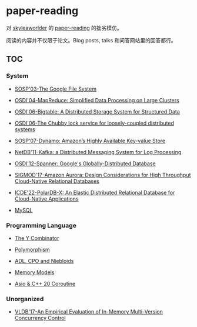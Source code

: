 # paper-reading
对 [skyleaworlder](https://github.com/skyleaworlder) 的 [paper-reading](https://github.com/skyleaworlder/paper-reading) 的拙劣模仿。

阅读的内容并不仅限于论文。Blog posts, talks 和问答网站里的回答都行。

## TOC

### System

- [SOSP'03-The Google File System](https://github.com/CookiePieWw/paper-reading/discussions/12)

- [OSDI'04-MapReduce: Simplified Data Processing on Large Clusters](https://github.com/CookiePieWw/paper-reading/discussions/14)

- [OSDI'06-Bigtable: A Distributed Storage System for Structured Data](https://github.com/CookiePieWw/paper-reading/discussions/15)

- [OSDI'06-The Chubby lock service for loosely-coupled distributed systems](https://github.com/CookiePieWw/paper-reading/discussions/18)

- [SOSP'07-Dynamo: Amazon’s Highly Available Key-value Store](https://github.com/CookiePieWw/paper-reading/discussions/19)

- [NetDB'11-Kafka: a Distributed Messaging System for Log Processing](https://github.com/CookiePieWw/paper-reading/discussions/17)

- [OSDI'12-Spanner: Google's Globally-Distributed Database](https://github.com/CookiePieWw/paper-reading/discussions/21)

- [SIGMOD'17-Amazon Aurora: Design Considerations for High Throughput Cloud-Native Relational Databases](https://github.com/CookiePieWw/paper-reading/discussions/22)

- [ICDE'22-PolarDB-X: An Elastic Distributed Relational Database for Cloud-Native Applications](https://github.com/CookiePieWw/paper-reading/discussions/23)

- [MySQL](https://github.com/CookiePieWw/paper-reading/discussions/20)

### Programming Language

- [The Y Combinator](https://github.com/CookiePieWw/paper-reading/discussions/7)

- [Polymorphism](https://github.com/CookiePieWw/paper-reading/discussions/9)

- [ADL, CPO and Niebloids](https://github.com/CookiePieWw/paper-reading/discussions/8)

- [Memory Models](https://github.com/CookiePieWw/paper-reading/discussions/13)

- [Asio & C++ 20 Coroutine](https://github.com/CookiePieWw/paper-reading/discussions/16)

### Unorganized

- [VLDB'17-An Empirical Evaluation of In-Memory Multi-Version Concurrency Control](https://github.com/CookiePieWw/paper-reading/discussions/24)
